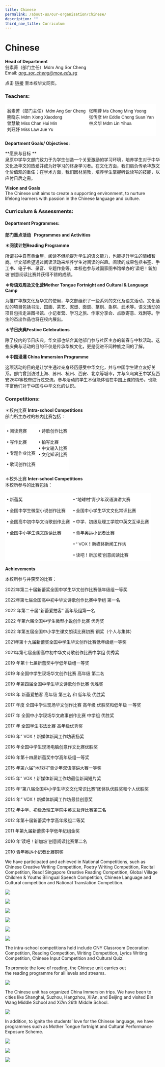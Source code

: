 ```yaml
---
title: Chinese
permalink: /about-us/our-organisation/chinese/
description: ""
third_nav_title: Curriculum
---
```

# **Chinese**

**Head of Department**     
翁素菁（部门主任）Mdm Ang Sor Cheng     
Email: [_ang\_sor\_cheng@moe.edu.sg_](mailto:ang_sor_cheng@moe.edu.sg)

点击 [链接](https://sfsschinese.wixsite.com/sfsscl) 至本校华文网页。  

### Teachers:

<table style="border-collapse:collapse;border-spacing:0" class="tg"><thead><tr><td style="background-color:#FFF;border-color:#ffffff;border-style:solid;border-width:1px;font-family:Arial, sans-serif;font-size:14px;overflow:hidden;padding:10px 5px;text-align:left;vertical-align:top;word-break:normal">翁素菁（部门主任）Mdm Ang Sor Cheng<br>熊晓东                 Mdm Xiong Xiaodong<br>曽慧敏                 Miss Chan Hui Min<br>刘珏妤    Miss Law Jue Yu</td><td style="background-color:#FFF;border-color:#ffffff;border-style:solid;border-width:1px;font-family:Arial, sans-serif;font-size:14px;overflow:hidden;padding:10px 5px;text-align:left;vertical-align:top;word-break:normal">张明蓉      Ms Chong Ming Yoong<br>张传彦      Mr Eddie Chong Suan Yan<br>林义华      Mdm Lin Yihua  </td></tr></thead></table>

**Department Goals/ Objectives:**

**愿景与目标 **        
泉原中学华文部门致力于为学生创造一个关爱激励的学习环境，培养学生对于中华文化及华文的热爱并成为好学习的终身学习者。在文化方面，我们肩负传承华族文化价值观的重任；在学术方面，我们因材施教，培养学生掌握听说读写的技能，以应付日后之需。

**Vision and Goals**     
The Chinese unit aims to create a supporting environment, to nurture lifelong learners with passion in the Chinese language and culture.

  

### Curriculum & Assessments:

#### Department Programmes:

**部门重点活动   Programmes and Activities**

**＊阅读计划Reading Programme**

所谓书中自有黄金屋，阅读不但能提升学生的语文能力，也能提升学生的情绪智商。华文部希望通过阅读活动来培养学生对阅读的兴趣。阅读的成果包括书签、手工书、电子书、录音、专题作业等。本校也参与过国家图书馆举办的‘读吧！新加坡’创意阅读比赛并获得不错的成绩。

**＊母语双周及文化营Mother Tongue Fortnight and Cultural & Language Camp**

为推广华族文化及华文的使用，华文部组织了一些系列的文化及语文活动。文化活动的项目包括书法、国画、茶艺、泥塑、面谱、篆刻、象棋、武术等。语文活动的项目包括走进图书馆、小记者营、学习之旅、作家分享会、点歌寄意、戏剧等。学生的杰出作品也将在校内展出。

**＊节日庆典Festive Celebrations**

除了校内的节日庆典，华文部也结合其他部门参与社区主办的新春与中秋活动。这些庆典与活动的目的不仅是传承华族文化，更是促进不同种族之间的了解。

**＊中国浸濡 China Immersion Programme**

这项活动的目的是让学生通过亲身经历感受中华文化，并与中国学生建立友好关系。部门曾到访过上海、苏州、杭州、西安、北京等城市，并与义乌宾王中学及西安26中等校府进行过交流。参与活动的学生不但能体验在中国上课的情形，也能丰富他们对于中国与中华文化的认识。

  
### Competitions:

＊校内比赛 **Intra-school Competitions**  
部门所主办过的校内比赛包括：

<table style="border-collapse:collapse;border-spacing:0" class="tg"><thead><tr><td style="background-color:#ffffff;border-color:#ffffff;border-style:solid;border-width:1px;font-family:Arial, sans-serif;font-size:14px;overflow:hidden;padding:10px 5px;text-align:left;vertical-align:top;word-break:normal"> •	阅读竞赛<br><br> •	写作比赛<br><br> •	专题作业比赛<br><br> •	歌词创作比赛<br></td><td style="background-color:#ffffff;border-color:#ffffff;border-style:solid;border-width:1px;font-family:Arial, sans-serif;font-size:14px;overflow:hidden;padding:10px 5px;text-align:left;vertical-align:top;word-break:normal"> •	诗歌创作比赛<br><br> •	拍写比赛 <br>•	中文输入比赛  <br> •	文化知识比赛 </td></tr></thead></table>

＊校外比赛 **Inter-school Competitions**       
本校所参与的比赛包括：

<table style="border-collapse:collapse;border-spacing:0" class="tg"><thead><tr><td style="background-color:#ffffff;border-color:#ffffff;border-style:solid;border-width:1px;font-family:Arial, sans-serif;font-size:14px;overflow:hidden;padding:10px 5px;text-align:left;vertical-align:top;word-break:normal"> • 新蕾奖<br><br> •	全国中学生微型小说创作比赛 	<br><br> •	全国高中初中华文诗歌创作比赛<br><br> •	全国中小学生课文朗读比赛<br></td><td style="background-color:#ffffff;border-color:#ffffff;border-style:solid;border-width:1px;font-family:Arial, sans-serif;font-size:14px;overflow:hidden;padding:10px 5px;text-align:left;vertical-align:top;word-break:normal"> •	“地球村”青少年双语演讲大赛 <br><br> •	全国中小学生华文文化常识比赛<br><br>•	中学、初级及理工学院中英文互译比赛<br> <br>•	青年奥运小记者比赛 <br> <br>•	“ VOX！新媒体新闻工作坊 <br> <br>•	读吧！新加坡’创意阅读比赛 </td></tr></thead></table>
  
	



**Achievements**

本校所参与并获奖的比赛：

2022年第二十届新蕾奖全国中学生华文创作比赛低年级组一等奖

2022年第七届全国高中初中华文诗歌创作比赛中学组 第一名

2022 年第二十届“新蕾爱拍客” 高年级组第一名

2022 年第六届全国中学生微型小说创作比赛 优秀奖

2022 年第五届全国中小学生课文朗读比赛初赛 铜奖（个人与集体）

2021年第十九届新蕾奖全国中学生华文创作比赛低年级组一等奖

2021年第七届全国高中初中华文诗歌创作比赛中学组 优秀奖

2019 年第十七届新蕾奖中学低年级组一等奖

2019 年全国中学生现场华文创作比赛 高年级 第二名

2019 年第四届全国中学生华文诗歌创作比赛 优胜奖

2018 年 新蕾爱拍客 高年级 第三名 和 低年级 优胜奖

2017 年度 全国中学生现场华文创作比赛 高年级 优胜奖和低年级 一等奖

2017 年 全国中小学现场华文故事创作比赛 中学组 优胜奖

2017 年 全国学生书法比赛 高年级优秀奖

2016 年“ VOX！新媒体新闻工作坊表扬奖

2016 年全国中学生现场电脑创意作文比赛优胜奖

2016 年第十四届新蕾奖中学高年级组一等奖

2015 年第六届“地球村”青少年双语演讲大赛一等奖

2015 年“ VOX！新媒体新闻工作坊最佳新闻短片奖

2015 年“第八届全国中小学生华文文化常识比赛”团体队优胜奖和个人优胜奖

2014 年“ VOX！新媒体新闻工作坊最佳创意奖

2012 年中学、初级及理工学院中英文互译比赛第三名

2012 年第十届新蕾奖中学高年级组二等奖

2011 年第九届新蕾奖中学低年纪组金奖

2010 年‘读吧！新加坡’创意阅读比赛第二名

2010 青年奥运小记者比赛铜奖

We have participated and achieved in National Competitions, such as Chinese Creative Writing Competition, Poetry Writing Competition, Recital Competition, Read! Singapore Creative Reading Competition, Global Village Children & Youths Bilingual Speech Competition, Chinese Language and Cultural competition and National Translation Competition.

![](/images/CSUN2121.jpg)

![](/images/EGXU2073.jpg)

![](/images/FMEF8236.jpg)

![](/images/UBEC8909.jpg)

![](/images/DJJK6101-1.jpg)

![](/images/CL1.jpg)

The intra-school competitions held include CNY Classroom Decoration Competition, Reading Competition, Writing Competition, Lyrics Writing Competition, Chinese Input Competition and Cultural Quiz.

To promote the love of reading, the Chinese unit carries out the reading programme for all levels and streams.

![](/images/CL2.jpg)

The Chinese unit has organized China Immersion trips. We have been to cities like Shanghai, Suzhou, Hangzhou, Xi’An, and Beijing and visited Bin Wang Middle School and Xi’An 26th Middle School.

![](/images/CL3.jpg)

In addition, to ignite the students’ love for the Chinese language, we have programmes such as Mother Tongue fortnight and Cultural Performance Exposure Scheme.

![](/images/KIDV46671.jpg)

![](/images/IMG_0020.jpg)

![](/images/CL4.jpg)
